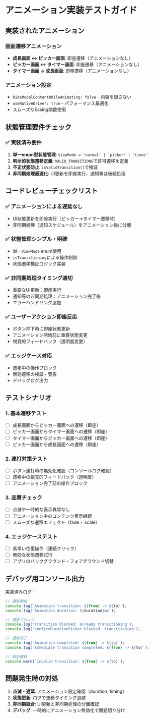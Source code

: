 # アニメーション実装テストガイド

## 実装されたアニメーション

### 画面遷移アニメーション
- **成長画面 ↔ ピッカー画面**: 即座遷移（アニメーションなし）
- **ピッカー画面 ↔ タイマー画面**: 即座遷移（アニメーションなし）
- **タイマー画面 → 成長画面**: 即座遷移（アニメーションなし）

### アニメーション設定
- `hideModalContentWhileAnimating: false` - 内容を隠さない
- `useNativeDriver: true` - パフォーマンス最適化
- スムーズなEasing関数使用

## 状態管理要件チェック

### ✅ 実装済み要件
1. **単一enum型状態管理**: `ViewMode = 'normal' | 'picker' | 'timer'`
2. **明示的状態遷移定義**: `VALID_TRANSITIONS`で許可遷移を定義
3. **不正状態防止**: `isValidTransition()`で検証
4. **非同期処理最適化**: UI更新を即座実行、通知等は後続処理

## コードレビューチェックリスト

### ✅ アニメーションによる遅延なし
- UI状態更新を即座実行（ピッカー→タイマー遷移時）
- 非同期処理（通知スケジュール）をアニメーション後に分離

### ✅ 状態管理シンプル・明確
- 単一`ViewMode` enum使用
- `isTransitioning`による操作制御
- 状態遷移検証ロジック実装

### ✅ 非同期処理タイミング適切
- 重要なUI更新：即座実行
- 通知等の非同期処理：アニメーション完了後
- エラーハンドリング追加

### ✅ ユーザーアクション即座反応
- ボタン押下時に即座状態更新
- アニメーション開始前に重要状態変更
- 視覚的フィードバック（透明度変更）

### ✅ エッジケース対応
- 遷移中の操作ブロック
- 無効遷移の検証・警告
- デバッグログ出力

## テストシナリオ

### 1. 基本遷移テスト
- [ ] 成長画面からピッカー画面への遷移（即座）
- [ ] ピッカー画面からタイマー画面への遷移（即座）
- [ ] タイマー画面からピッカー画面への遷移（即座）
- [ ] ピッカー画面から成長画面への遷移（即座）

### 2. 連打対策テスト
- [ ] ボタン連打時の無効化確認（コンソールログ確認）
- [ ] 遷移中の視覚的フィードバック（透明度）
- [ ] アニメーション完了前の操作ブロック

### 3. 品質チェック
- [ ] 点滅や一時的な表示異常なし
- [ ] アニメーション中のコンテンツ表示継続
- [ ] スムーズな遷移エフェクト（fade + scale）

### 4. エッジケーステスト
- [ ] 素早い往復操作（連続クリック）
- [ ] 無効な状態遷移試行
- [ ] アプリのバックグラウンド・フォアグラウンド切替

## デバッグ用コンソール出力
実装済みログ：
```javascript
// 遷移開始
console.log(`Animation transition: ${from} -> ${to}`);
console.log(`Animation duration: ${duration}ms`);

// 遷移ブロック
console.log('Transition blocked: already transitioning');
console.log('confirmDurationPicker blocked: transitioning');

// 遷移完了
console.log(`Animation completed: ${from} -> ${to}`);
console.log(`Immediate transition completed: ${from} -> ${to}`);

// 無効遷移
console.warn(`Invalid transition: ${from} -> ${to}`);
```

## 問題発生時の対処
1. **点滅・遅延**: アニメーション設定確認（duration, timing）
2. **状態更新**: ログで遷移タイミング追跡
3. **非同期競合**: UI更新と非同期処理の分離確認
4. **デバッグ**: 一時的にアニメーション無効化で問題切り分け